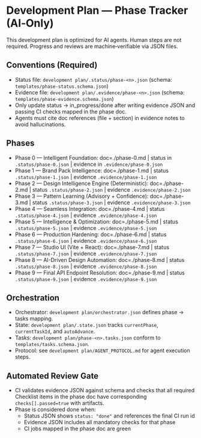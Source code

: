 # Development Plan — Phase Tracker (AI‑Only)

This development plan is optimized for AI agents. Human steps are not required. Progress and reviews are machine‑verifiable via JSON files.

## Conventions (Required)

- Status file: `development plan/.status/phase-<n>.json` (schema: `templates/phase-status.schema.json`)
- Evidence file: `development plan/.evidence/phase-<n>.json` (schema: `templates/phase-evidence.schema.json`)
- Only update status → in_progress/done after writing evidence JSON and passing CI checks mapped in the phase doc.
- Agents must cite doc references (file + section) in evidence notes to avoid hallucinations.

## Phases

- Phase 0 — Intelligent Foundation: doc=./phase-0.md | status in `.status/phase-0.json` | evidence in `.evidence/phase-0.json`
- Phase 1 — Brand Pack Intelligence: doc=./phase-1.md | status `.status/phase-1.json` | evidence `.evidence/phase-1.json`
- Phase 2 — Design Intelligence Engine (Deterministic): doc=./phase-2.md | status `.status/phase-2.json` | evidence `.evidence/phase-2.json`
- Phase 3 — Pattern Learning (Advisory + Confidence): doc=./phase-3.md | status `.status/phase-3.json` | evidence `.evidence/phase-3.json`
- Phase 4 — Seamless Integration: doc=./phase-4.md | status `.status/phase-4.json` | evidence `.evidence/phase-4.json`
- Phase 5 — Intelligence & Optimization: doc=./phase-5.md | status `.status/phase-5.json` | evidence `.evidence/phase-5.json`
- Phase 6 — Production Hardening: doc=./phase-6.md | status `.status/phase-6.json` | evidence `.evidence/phase-6.json`
- Phase 7 — Studio UI (Vite + React): doc=./phase-7.md | status `.status/phase-7.json` | evidence `.evidence/phase-7.json`
- Phase 8 — AI-Driven Design Automation: doc=./phase-8.md | status `.status/phase-8.json` | evidence `.evidence/phase-8.json`
- Phase 9 — Final API Endpoint Resolution: doc=./phase-9.md | status `.status/phase-9.json` | evidence `.evidence/phase-9.json`

## Orchestration

- Orchestrator: `development plan/orchestrator.json` defines phase → tasks mapping.
- State: `development plan/.state.json` tracks `currentPhase`, `currentTaskId`, and `autoAdvance`.
- Tasks: `development plan/phase-<n>.tasks.json` conform to `templates/tasks.schema.json`.
- Protocol: see `development plan/AGENT_PROTOCOL.md` for agent execution steps.

## Automated Review Gate

- CI validates evidence JSON against schema and checks that all required Checklist items in the phase doc have corresponding `checks[].passed=true` with artifacts.
- Phase is considered done when:
  - Status JSON shows `status: "done"` and references the final CI run id
  - Evidence JSON includes all mandatory checks for that phase
  - CI jobs mapped in the phase doc are green
